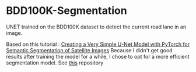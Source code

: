 # BDD100K-Segmentation
UNET trained on the BDD100K dataset to detect the current road lane in an image.

Based on this tutorial : [Creating a Very Simple U-Net Model with PyTorch for Semantic Segmentation of Satellite Images](https://medium.com/analytics-vidhya/creating-a-very-simple-u-net-model-with-pytorch-for-semantic-segmentation-of-satellite-images-223aa216e705)
Because I didn't get good results after training the model for a while, I chose to opt for a more efficient segmentation model.
See [this](https://github.com/vincentpalma/Efficient-Segmentation-Networks) repository
